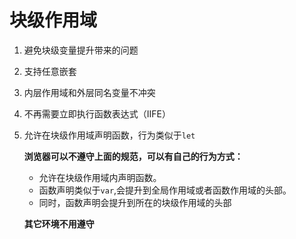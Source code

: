 # 块级作用域

1. 避免块级变量提升带来的问题
1. 支持任意嵌套
1. 内层作用域和外层同名变量不冲突
1. 不再需要立即执行函数表达式（IIFE）
1. 允许在块级作用域声明函数，行为类似于`let`

    **浏览器可以不遵守上面的规范，可以有自己的行为方式：**
    - 允许在块级作用域内声明函数。
    - 函数声明类似于`var`,会提升到全局作用域或者函数作用域的头部。
    - 同时，函数声明会提升到所在的块级作用域的头部

    **其它环境不用遵守**


